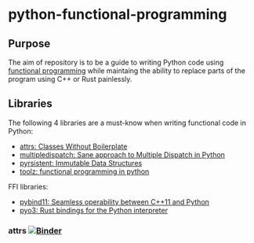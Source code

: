 # python-functional-programming

## Purpose
The aim of repository is to be a guide to writing Python code
using [functional programming](https://en.wikipedia.org/wiki/Functional_programming)
while maintaing the ability to replace parts of the program using C++ or Rust painlessly.


## Libraries
The following 4 libraries are a must-know when writing functional code in Python:
  - [attrs: Classes Without Boilerplate](https://www.attrs.org/en/stable/)
  - [multipledispatch: Sane approach to Multiple Dispatch in Python](https://multiple-dispatch.readthedocs.io/en/latest/)
  - [pyrsistent: Immutable Data Structures](https://pyrsistent.readthedocs.io/en/latest/)
  - [toolz: functional programming in python](https://toolz.readthedocs.io/en/latest/)

FFI libraries:
  - [pybind11: Seamless operability between C++11 and Python](pybind11.readthedocs.io/)
  - [pyo3: Rust bindings for the Python interpreter](https://pyo3.rs/v0.10.1/)


### attrs [![Binder](https://mybinder.org/badge_logo.svg)](https://mybinder.org/v2/gh/arakhmat/python-functional-programming/master?filepath=notebooks%2Fattr.ipynb)
